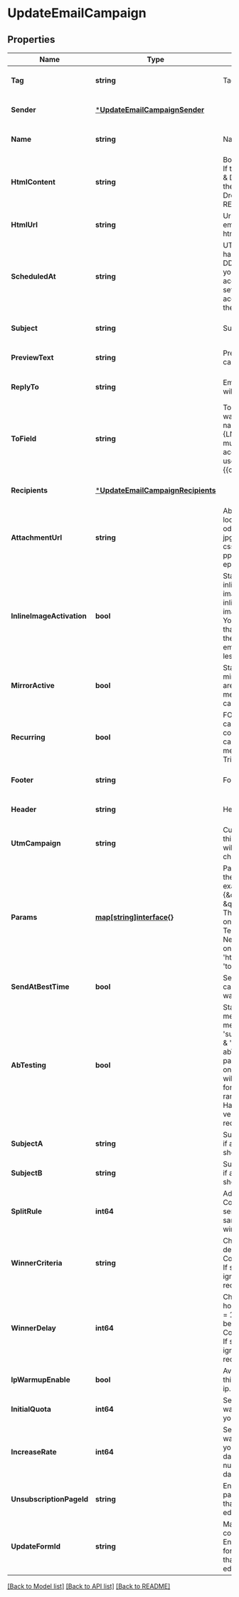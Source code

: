 # UpdateEmailCampaign

## Properties
Name | Type | Description | Notes
------------ | ------------- | ------------- | -------------
**Tag** | **string** | Tag of the campaign | [optional] [default to null]
**Sender** | [***UpdateEmailCampaignSender**](UpdateEmailCampaignSender.md) |  | [optional] [default to null]
**Name** | **string** | Name of the campaign | [optional] [default to null]
**HtmlContent** | **string** | Body of the message (HTML version). If the campaign is designed using Drag &amp; Drop editor via HTML content, then the design page will not have Drag &amp; Drop editor access for that campaign. REQUIRED if htmlUrl is empty | [optional] [default to null]
**HtmlUrl** | **string** | Url which contents the body of the email message. REQUIRED if htmlContent is empty | [optional] [default to null]
**ScheduledAt** | **string** | UTC date-time on which the campaign has to run (YYYY-MM-DDTHH:mm:ss.SSSZ). Prefer to pass your timezone in date-time format for accurate result. If sendAtBestTime is set to true, your campaign will be sent according to the date passed (ignoring the time part). | [optional] [default to null]
**Subject** | **string** | Subject of the campaign | [optional] [default to null]
**PreviewText** | **string** | Preview text or preheader of the email campaign | [optional] [default to null]
**ReplyTo** | **string** | Email on which campaign recipients will be able to reply to | [optional] [default to null]
**ToField** | **string** | To personalize the «To» Field. If you want to include the first name and last name of your recipient, add {FNAME} {LNAME}. These contact attributes must already exist in your Brevo account. If input parameter &#39;params&#39; used please use {{contact.FNAME}} {{contact.LNAME}} for personalization | [optional] [default to null]
**Recipients** | [***UpdateEmailCampaignRecipients**](UpdateEmailCampaignRecipients.md) |  | [optional] [default to null]
**AttachmentUrl** | **string** | Absolute url of the attachment (no local file). Extension allowed: xlsx, xls, ods, docx, docm, doc, csv, pdf, txt, gif, jpg, jpeg, png, tif, tiff, rtf, bmp, cgm, css, shtml, html, htm, zip, xml, ppt, pptx, tar, ez, ics, mobi, msg, pub and eps | [optional] [default to null]
**InlineImageActivation** | **bool** | Status of inline image. inlineImageActivation &#x3D; false means image can’t be embedded, &amp; inlineImageActivation &#x3D; true means image can be embedded, in the email. You cannot send a campaign of more than 4MB with images embedded in the email. Campaigns with the images embedded in the email must be sent to less than 5000 contacts. | [optional] [default to null]
**MirrorActive** | **bool** | Status of mirror links in campaign. mirrorActive &#x3D; false means mirror links are deactivated, &amp; mirrorActive &#x3D; true means mirror links are activated, in the campaign | [optional] [default to null]
**Recurring** | **bool** | FOR TRIGGER ONLY ! Type of trigger campaign.recurring &#x3D; false means contact can receive the same Trigger campaign only once, &amp; recurring &#x3D; true means contact can receive the same Trigger campaign several times | [optional] [default to null]
**Footer** | **string** | Footer of the email campaign | [optional] [default to null]
**Header** | **string** | Header of the email campaign | [optional] [default to null]
**UtmCampaign** | **string** | Customize the utm_campaign value. If this field is empty, the campaign name will be used. Only alphanumeric characters and spaces are allowed | [optional] [default to null]
**Params** | [**map[string]interface{}**](interface{}.md) | Pass the set of attributes to customize the type &#39;classic&#39; campaign. For example, {\&quot;FNAME\&quot;:\&quot;Joe\&quot;, \&quot;LNAME\&quot;:\&quot;Doe\&quot;}. The &#39;params&#39; field will get updated, only if the campaign is in New Template Language, else ignored. The New Template Language is dependent on the values of &#39;subject&#39;, &#39;htmlContent/htmlUrl&#39;, &#39;sender.name&#39; &amp; &#39;toField&#39; | [optional] [default to null]
**SendAtBestTime** | **bool** | Set this to true if you want to send your campaign at best time. Note:- if true, warmup ip will be disabled. | [optional] [default to null]
**AbTesting** | **bool** | Status of A/B Test. abTesting &#x3D; false means it is disabled, &amp; abTesting &#x3D; true means it is enabled. &#39;subjectA&#39;, &#39;subjectB&#39;, &#39;splitRule&#39;, &#39;winnerCriteria&#39; &amp; &#39;winnerDelay&#39; will be considered if abTesting is set to true. &#39;subject&#39; if passed is ignored.  Can be set to true only if &#39;sendAtBestTime&#39; is &#39;false&#39;. You will be able to set up two subject lines for your campaign and send them to a random sample of your total recipients. Half of the test group will receive version A, and the other half will receive version B | [optional] [default to null]
**SubjectA** | **string** | Subject A of the campaign. Considered if abTesting &#x3D; true. subjectA &amp; subjectB should have unique value | [optional] [default to null]
**SubjectB** | **string** | Subject B of the campaign. Considered if abTesting &#x3D; true. subjectA &amp; subjectB should have unique value | [optional] [default to null]
**SplitRule** | **int64** | Add the size of your test groups. Considered if abTesting &#x3D; true. We&#39;ll send version A and B to a random sample of recipients, and then the winning version to everyone else | [optional] [default to null]
**WinnerCriteria** | **string** | Choose the metrics that will determinate the winning version. Considered if &#39;splitRule&#39; &gt;&#x3D; 1 and &lt; 50. If splitRule &#x3D; 50, &#39;winnerCriteria&#39; is ignored if passed or alreday exist in record | [optional] [default to null]
**WinnerDelay** | **int64** | Choose the duration of the test in hours. Maximum is 7 days, pass 24*7 &#x3D; 168 hours. The winning version will be sent at the end of the test. Considered if &#39;splitRule&#39; &gt;&#x3D; 1 and &lt; 50. If splitRule &#x3D; 50, &#39;winnerDelay&#39; is ignored if passed or alreday exist in record | [optional] [default to null]
**IpWarmupEnable** | **bool** | Available for dedicated ip clients. Set this to true if you wish to warm up your ip. | [optional] [default to null]
**InitialQuota** | **int64** | Set an initial quota greater than 1 for warming up your ip. We recommend you set a value of 3000. | [optional] [default to null]
**IncreaseRate** | **int64** | Set a percentage increase rate for warming up your ip. We recommend you set the increase rate to 30% per day. If you want to send the same number of emails every day, set the daily increase value to 0%. | [optional] [default to null]
**UnsubscriptionPageId** | **string** | Enter an unsubscription page id. The page id is a 24 digit alphanumeric id that can be found in the URL when editing the page. | [optional] [default to null]
**UpdateFormId** | **string** | Mandatory if templateId is used containing the {{ update_profile }} tag. Enter an update profile form id. The form id is a 24 digit alphanumeric id that can be found in the URL when editing the form. | [optional] [default to null]

[[Back to Model list]](../README.md#documentation-for-models) [[Back to API list]](../README.md#documentation-for-api-endpoints) [[Back to README]](../README.md)


